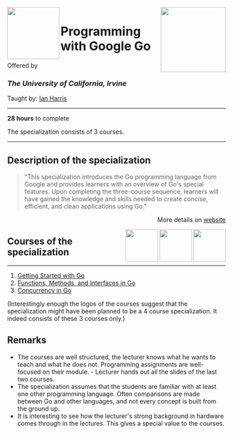 <a href="https://www.coursera.org/specializations/google-golang">
  <img src="/img/Programming%20with%20Google%20Go%20Specialization%20logo.avif" width="150" align="right">
</a>

<img src="https://upload.wikimedia.org/wikipedia/commons/8/8f/University_of_California%2C_Irvine_logo.svg" width="120" height="120" align="left">

# Programming with Google Go

Offered by 
### *The University of California, Irvine*

Taught by: [Ian Harris](https://www.coursera.org/instructor/ianharris)

---

**28 hours** to complete

The specialization consists of 3 courses. 

---

## Description of the specialization

>"This specialization introduces the Go programming language from Google and provides learners with an overview of Go's special features. Upon completing the three-course sequence, learners will have gained the knowledge and skills needed to create concise, efficient, and clean applications using Go."

<p align="right">More details on <a href="https://www.coursera.org/specializations/google-golang">website</a></p>

<a href="https://www.coursera.org/learn/golang-concurrency">
  <img src="/img/Concurrency_in_Go_logo.avif" width="75" align="right"> 
</a>
<a href="https://www.coursera.org/learn/golang-functions-methods">
  <img src="/img/Functions,%20Methods,%20and%20Interfaces%20in%20Go%20logo.avif" width="75" align="right"> 
</a>
<a href="https://www.coursera.org/learn/golang-getting-started">
  <img src="/img/Getting%20Started%20with%20Go%20logo.avif" width="75" align="right"> 
</a>

## Courses of the specialization

---

1. [Getting Started with Go](./Getting%20Started%20with%20Go)
2. [Functions, Methods, and Interfaces in Go](./Functions,%20Methods,%20and%20Interfaces%20in%20Go)
3. [Concurrency in Go](./Concurrency%20in%20Go)

(Interestingly enough the logos of the courses suggest that the specialization might have been planned to be a 4 course specialization. It indeed consists of these 3 courses only.)

## Remarks
- The courses are well structured, the lecturer knows what he wants to teach and what he does not. Programming assignments are well-focused on their module. - Lecturer hands out all the slides of the last two courses. 
- The specialization assumes that the students are familiar with at least one other programming language. Often comparisons are made between Go and other languages, and not every concept is built from the ground up. 
- It is interesting to see how the lecturer's strong background in hardware comes through in the lectures. This gives a special value to the courses. 
